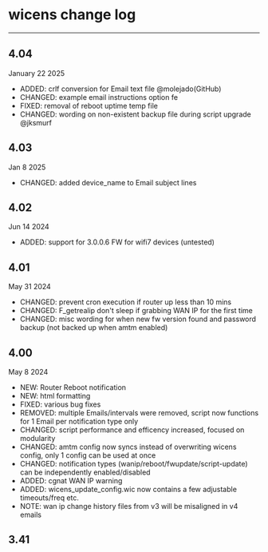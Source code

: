 # wicens change log
-----------------
## 4.04
January 22 2025
* ADDED: crlf conversion for Email text file @molejado(GitHub)
* CHANGED: example email instructions option fe
* FIXED: removal of reboot uptime temp file
* CHANGED: wording on non-existent backup file during script upgrade @jksmurf

## 4.03
Jan 8 2025
* CHANGED: added device_name to Email subject lines

## 4.02
Jun 14 2024
* ADDED: support for 3.0.0.6 FW for wifi7 devices (untested)

## 4.01
May 31 2024
* CHANGED: prevent cron execution if router up less than 10 mins
* CHANGED: F_getrealip don't sleep if grabbing WAN IP for the first time
* CHANGED: misc wording for when new fw version found and password backup (not backed up when amtm enabled)

## 4.00
May 8 2024
* NEW: Router Reboot notification
* NEW: html formatting
* FIXED: various bug fixes
* REMOVED: multiple Emails/intervals were removed, script now functions for 1 Email per notification type only
* CHANGED: script performance and efficency increased, focused on modularity
* CHANGED: amtm config now syncs instead of overwriting wicens config, only 1 config can be used at once
* CHANGED: notification types (wanip/reboot/fwupdate/script-update) can be independently enabled/disabled
* ADDED: cgnat WAN IP warning
* ADDED: wicens_update_config.wic now contains a few adjustable timeouts/freq etc.
* NOTE: wan ip change history files from v3 will be misaligned in v4 emails

## 3.41
